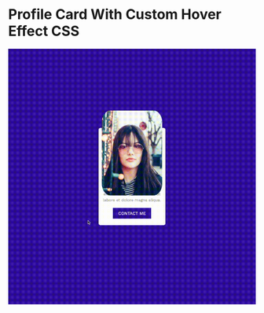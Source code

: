 # Profile Card With Custom Hover Effect CSS


![Profile Card With Custom Hover Effect CSS](assets/hover.gif)